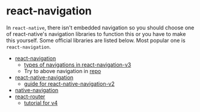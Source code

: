 # react-navigation
In `react-native`, there isn't embedded navigation so you should choose one of react-native's navigation libraries to function this or you have to make this yourself.
Some official libraries are listed below. Most popular one is `react-navigation`.
* [react-navigation](https://reactnavigation.org/)
  - [types of navigations in react-navigation-v3](https://medium.com/@dooboolab/type-of-navigations-in-react-navigation-v3-8ca9684170a4)
  - Try to above navigation in [repo](https://github.com/dooboolab/react-navigation-v3-example)
* [react-native-navigation](https://github.com/wix/react-native-navigation)
  - [guide for react-native-navigation-v2](https://medium.com/react-native-training/react-native-navigation-v2-by-wix-getting-started-7d647e944132)
* [native-navigation](https://github.com/airbnb/native-navigation)
* [react-router](https://reacttraining.com/react-router/core/guides/philosophy)
  - [tutorial for v4](https://medium.com/@jschloer/react-router-v4-with-react-native-5f2005ab2a72)
